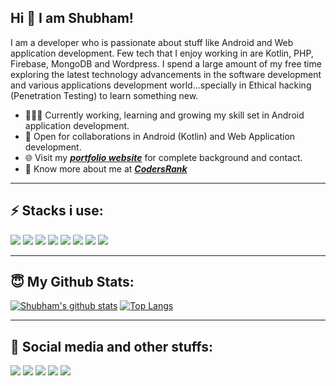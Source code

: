 ## Hi 👋 I am Shubham!

<!--
**shubhamp98/shubhamp98** is a ✨ _special_ ✨ repository because its `README.md` (this file) appears on your GitHub profile.

Visit: https://medium.com/swlh/explore-new-github-readme-feature-7d5cc21bf02f for more details

Here are some ideas to get you started:

- 🔭 I’m currently working on ...
- 🌱 I’m currently learning ...
- 👯 I’m looking to collaborate on ...
- 🤔 I’m looking for help with ...
- 💬 Ask me about ...
- 📫 How to reach me: ...
- 😄 Pronouns: ...
- ⚡ Fun fact: ...
-->

I am a developer who is passionate about stuff like Android and Web application development. Few tech that I enjoy working in are Kotlin, PHP, Firebase, MongoDB and Wordpress. 
I spend a large amount of my free time exploring the latest technology advancements in the software development and various applications development world...specially in Ethical hacking (Penetration Testing) to learn something new.

- 👨🏽‍💻 Currently working, learning and growing my skill set in Android application development.
- 🤝 Open for collaborations in Android (Kotlin) and Web Application development.
- 🌐 Visit my ***[portfolio website](https://shubhamp98.github.io/)*** for complete background and contact.
- 👨 Know more about me at ***[CodersRank](https://profile.codersrank.io/user/shubhamp98/)***

---
## ⚡ Stacks i use:

<img src="https://img.shields.io/badge/kotlin-%230095D5.svg?&style=for-the-badge&logo=kotlin&logoColor=white" /> <img src="https://img.shields.io/badge/php-%23777BB4.svg?&style=for-the-badge&logo=php&logoColor=white" /> <img src="https://img.shields.io/badge/html5%20-%23E34F26.svg?&style=for-the-badge&logo=html5&logoColor=white" /> <img src="https://img.shields.io/badge/css3%20-%231572B6.svg?&style=for-the-badge&logo=css3&logoColor=white" /> <img src="https://img.shields.io/badge/bootstrap%20-%23563D7C.svg?&style=for-the-badge&logo=bootstrap&logoColor=white" /> <img src="https://img.shields.io/badge/mysql-%2300f.svg?&style=for-the-badge&logo=mysql&logoColor=white" /> <img src="https://img.shields.io/badge/MongoDB-%234ea94b.svg?&style=for-the-badge&logo=mongodb&logoColor=white" /> <img src="https://img.shields.io/badge/Google%20Cloud-%234285F4?logo=google-cloud&logoColor=white&style=for-the-badge" />

---

## 😇 My Github Stats:

[![Shubham's github stats](https://github-readme-stats.vercel.app/api?username=shubhamp98&include_all_commits=true&count_private=true&show_icons=true&theme=algolia&hide=contribs&hide_border=true&line_height=24)](https://github.com/anuraghazra/github-readme-stats) [![Top Langs](https://github-readme-stats.vercel.app/api/top-langs/?username=shubhamp98&theme=algolia&layout=compact)](http://shubhamp98.github.io/)

---

<!--
## 🤖 My programming stats:
##### Coming soon...
[![Shubham's wakatime stats](https://github-readme-stats.vercel.app/api/wakatime?username=shubhamp98)](https://github.com/anuraghazra/github-readme-stats)
-->

## 💬 Social media and other stuffs: 

[<img src = "https://img.shields.io/badge/telegram-D14836?color=2CA5E0&style=for-the-badge&logo=telegram&logoColor=white">](http://t.me/shubhamp98) [<img src="https://img.shields.io/badge/linkedin-%230077B5.svg?&style=for-the-badge&logo=linkedin&logoColor=white" />](https://www.linkedin.com/in/shubhamp98/) [<img src = "https://img.shields.io/badge/instagram-%23E4405F.svg?&style=for-the-badge&logo=instagram&logoColor=white">](https://www.instagram.com/weshubh/) [<img src = "https://img.shields.io/badge/facebook-%231877F2.svg?&style=for-the-badge&logo=facebook&logoColor=white">](https://www.facebook.com/shubhamp98) [<img src="https://img.shields.io/badge/twitter-%231DA1F2.svg?&style=for-the-badge&logo=twitter&logoColor=white" />](https://twitter.com/shubhamp98)
